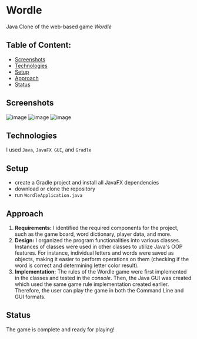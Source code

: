 # Wordle
Java Clone of the web-based game _Wordle_


## Table of Content:
- [Screenshots](#screenshots)
- [Technologies](#technologies)
- [Setup](#setup)
- [Approach](#approach)
- [Status](#status)

## Screenshots

![image](https://github.com/arjuntrivedi/Wordle/assets/72959325/54f2b584-3acf-4c23-a59b-70bf66c60e3e)
![image](https://github.com/arjuntrivedi/Wordle/assets/72959325/cc856ae1-5063-48e2-9876-2c8cb9524477)
![image](https://github.com/arjuntrivedi/Wordle/assets/72959325/7a5b66ce-535e-4ac0-926a-93e1a828689c)


## Technologies
I used `Java`, `JavaFX GUI`, and `Gradle`

## Setup
- create a Gradle project and install all JavaFX dependencies
- download or clone the repository
- run `WordleApplication.java`


## Approach
  1. **Requirements:** I identified the required components for the project, such as the game board, word dictionary, player data, and more.
  2. **Design:** I organized the program functionalities into various classes. Instances of classes were used in other classes to utilize Java's OOP features. For instance, individual letters and words were saved as objects, making it easier to perform operations on them (checking if the word is correct and determining letter color result).
  3. **Implementation:** The rules of the Wordle game were first implemented in the classes and tested in the _console_. Then, the Java GUI was created which used the same game rule implementation created earlier. Therefore, the user can play the game in both the Command Line and GUI formats.

## Status
The game is complete and ready for playing!
